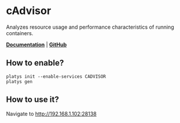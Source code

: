 # cAdvisor

Analyzes resource usage and performance characteristics of running containers. 

**[Documentation](https://github.com/google/cadvisor)** | **[GitHub](https://github.com/google/cadvisor)**

## How to enable?

```
platys init --enable-services CADVISOR
platys gen
```

## How to use it?

Navigate to <http://192.168.1.102:28138>